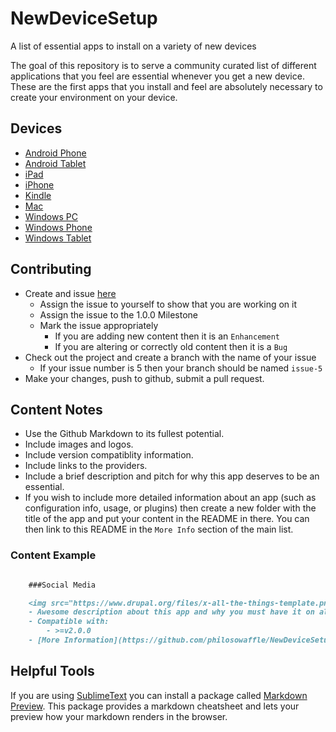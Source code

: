 NewDeviceSetup
==============

A list of essential apps to install on a variety of new devices

The goal of this repository is to serve a community curated list of different applications that you feel are essential whenever you get a new device.  These are the first apps that you install and feel are absolutely necessary to create your environment on your device.

## Devices

- [Android Phone](https://github.com/philosowaffle/NewDeviceSetup/tree/master/Android%20Phone)
- [Android Tablet](https://github.com/philosowaffle/NewDeviceSetup/tree/master/Android%20Tablet)
- [iPad](https://github.com/philosowaffle/NewDeviceSetup/tree/master/iPad)
- [iPhone](https://github.com/philosowaffle/NewDeviceSetup/tree/master/iPhone)
- [Kindle](https://github.com/philosowaffle/NewDeviceSetup/tree/master/Kindle)
- [Mac](https://github.com/philosowaffle/NewDeviceSetup/tree/master/Mac)
- [Windows PC](https://github.com/philosowaffle/NewDeviceSetup/tree/master/Windows)
- [Windows Phone](https://github.com/philosowaffle/NewDeviceSetup/tree/master/Windows%20Phone)
- [Windows Tablet](https://github.com/philosowaffle/NewDeviceSetup/tree/master/Windows%20Tablet)

## Contributing

- Create and issue [here](https://github.com/philosowaffle/NewDeviceSetup/issues)
    - Assign the issue to yourself to show that you are working on it
    - Assign the issue to the 1.0.0 Milestone
    - Mark the issue appropriately
        - If you are adding new content then it is an `Enhancement`
        - If you are altering or correctly old content then it is a `Bug`
- Check out the project and create a branch with the name of your issue
    - If your issue number is 5 then your branch should be named `issue-5`
- Make your changes, push to github, submit a pull request.

## Content Notes

- Use the Github Markdown to its fullest potential.
- Include images and logos.
- Include version compatiblity information.
- Include links to the providers.
- Include a brief description and pitch for why this app deserves to be an essential.
- If you wish to include more detailed information about an app (such as configuration info, usage, or plugins) then create a new folder with the title of the app and put your content in the README in there.  You can then link to this README in the `More Info` section of the main list.

### Content Example

```markdown

    ###Social Media

    <img src="https://www.drupal.org/files/x-all-the-things-template.png" width="140px"height="100px"/> **[This Awesome App](www.google.com)**
    - Awesome description about this app and why you must have it on all your devices.
    - Compatible with:
        - >=v2.0.0
    - [More Information](https://github.com/philosowaffle/NewDeviceSetup/tree/master/iPhone/MyAwesomeApp) <- assuming you created this directory and there is a readme in there with more information
```

## Helpful Tools

If you are using [SublimeText](http://www.sublimetext.com/) you can install a package called [Markdown Preview](https://sublime.wbond.net/packages/Markdown%20Preview).  This package provides a markdown cheatsheet and lets your preview how your markdown renders in the browser.

